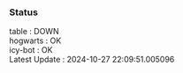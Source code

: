 ### Status


table : DOWN  
hogwarts : OK  
icy-bot : OK  
Latest Update : 2024-10-27 22:09:51.005096
